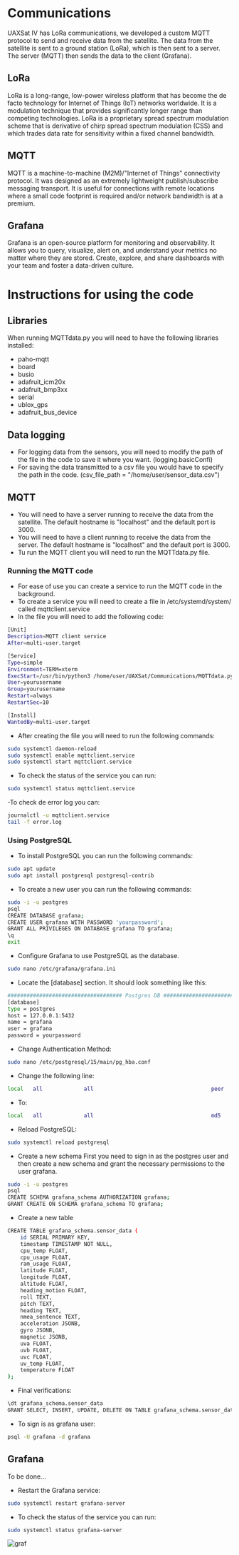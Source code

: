 # Communications

UAXSat IV has LoRa communications, we developed a custom MQTT protocol to send and receive data from the satellite. The data from the satellite is sent to a ground station (LoRa), which is then sent to a server. The server (MQTT) then sends the data to the client (Grafana).

## LoRa

LoRa is a long-range, low-power wireless platform that has become the de facto technology for Internet of Things (IoT) networks worldwide. It is a modulation technique that provides significantly longer range than competing technologies. LoRa is a proprietary spread spectrum modulation scheme that is derivative of chirp spread spectrum modulation (CSS) and which trades data rate for sensitivity within a fixed channel bandwidth.

## MQTT

MQTT is a machine-to-machine (M2M)/"Internet of Things" connectivity protocol. It was designed as an extremely lightweight publish/subscribe messaging transport. It is useful for connections with remote locations where a small code footprint is required and/or network bandwidth is at a premium.

## Grafana

Grafana is an open-source platform for monitoring and observability. It allows you to query, visualize, alert on, and understand your metrics no matter where they are stored. Create, explore, and share dashboards with your team and foster a data-driven culture.

# Instructions for using the code

## Libraries
When running MQTTdata.py you will need to have the following libraries installed:

- paho-mqtt
- board
- busio
- adafruit_icm20x
- adafruit_bmp3xx
- serial
- ublox_gps
- adafruit_bus_device

## Data logging
- For logging data from the sensors, you will need to modify the path of the file in the code to save it where you want. (logging.basicConfi)
- For saving the data transmitted to a csv file you would have to specify the path in the code. (csv_file_path = "/home/user/sensor_data.csv")

## MQTT
- You will need to have a server running to receive the data from the satellite. The default hostname is "localhost" and the default port is 3000. 
- You will need to have a client running to receive the data from the server. The default hostname is "localhost" and the default port is 3000.
- Tu run the MQTT client you will need to run the MQTTdata.py file.

### Running the MQTT code
- For ease of use you can create a service to run the MQTT code in the background.
- To create a service you will need to create a file in /etc/systemd/system/ called mqttclient.service
- In the file you will need to add the following code:
```bash
[Unit]
Description=MQTT client service
After=multi-user.target

[Service]
Type=simple
Environment=TERM=xterm
ExecStart=/usr/bin/python3 /home/user/UAXSat/Communications/MQTTdata.py
User=yourusername
Group=yourusername
Restart=always
RestartSec=10

[Install]
WantedBy=multi-user.target
```
- After creating the file you will need to run the following commands:
```bash
sudo systemctl daemon-reload
sudo systemctl enable mqttclient.service
sudo systemctl start mqttclient.service
```
- To check the status of the service you can run:
```bash
sudo systemctl status mqttclient.service
```

-To check de error log you can:
```bash
journalctl -u mqttclient.service
tail -f error.log
```

### Using PostgreSQL

- To install PostgreSQL you can run the following commands:
```bash
sudo apt update
sudo apt install postgresql postgresql-contrib
```
- To create a new user you can run the following commands:
```bash
sudo -i -u postgres
psql
CREATE DATABASE grafana;
CREATE USER grafana WITH PASSWORD 'yourpassword';
GRANT ALL PRIVILEGES ON DATABASE grafana TO grafana;
\q
exit
```
- Configure Grafana to use PostgreSQL as the database.
```bash
sudo nano /etc/grafana/grafana.ini
```

- Locate the [database] section. It should look something like this:
```bash
#################################### Postgres DB ####################################
[database]
type = postgres
host = 127.0.0.1:5432
name = grafana
user = grafana
password = yourpassword
```

- Change Authentication Method:

```bash
sudo nano /etc/postgresql/15/main/pg_hba.conf
```
- Change the following line:
```bash
local   all             all                                     peer
```
- To:
```bash
local   all             all                                     md5
```
- Reload PostgreSQL:
```bash
sudo systemctl reload postgresql
```

- Create a new schema
First you need to sign in as the postgres user and then create a new schema and grant the necessary permissions to the user grafana.
```bash
sudo -i -u postgres
psql
CREATE SCHEMA grafana_schema AUTHORIZATION grafana;
GRANT CREATE ON SCHEMA grafana_schema TO grafana;
```

- Create a new table
```bash
CREATE TABLE grafana_schema.sensor_data (
    id SERIAL PRIMARY KEY,
    timestamp TIMESTAMP NOT NULL,
    cpu_temp FLOAT,
    cpu_usage FLOAT,
    ram_usage FLOAT,
    latitude FLOAT,
    longitude FLOAT,
    altitude FLOAT,
    heading_motion FLOAT,
    roll TEXT,
    pitch TEXT,
    heading TEXT,
    nmea_sentence TEXT,
    acceleration JSONB,
    gyro JSONB,
    magnetic JSONB,
    uva FLOAT,
    uvb FLOAT,
    uvc FLOAT,
    uv_temp FLOAT,
    temperature FLOAT
);
```

- Final verifications:
```bash
\dt grafana_schema.sensor_data
GRANT SELECT, INSERT, UPDATE, DELETE ON TABLE grafana_schema.sensor_data TO grafana;
```

- To sign is as grafana user:
```bash
psql -U grafana -d grafana
```


## Grafana
To be done...

- Restart the Grafana service:
```bash
sudo systemctl restart grafana-server
```

- To check the status of the service you can run:
```bash
sudo systemctl status grafana-server
```

![graf](https://github.com/user-attachments/assets/c89a8089-0d4d-4fb3-bfcc-7217d1fd9937)

